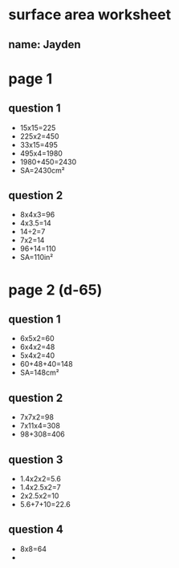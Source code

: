 # surface area worksheet

## name: Jayden

# page 1

## question 1
- 15x15=225
- 225x2=450
- 33x15=495
- 495x4=1980
- 1980+450=2430
- SA=2430cm²

## question 2
- 8x4x3=96
- 4x3.5=14
- 14÷2=7
- 7x2=14
- 96+14=110
- SA=110in²

# page 2 (d-65)

## question 1
- 6x5x2=60
- 6x4x2=48
- 5x4x2=40
- 60+48+40=148
- SA=148cm²

## question 2
- 7x7x2=98
- 7x11x4=308
- 98+308=406

## question 3
- 1.4x2x2=5.6
- 1.4x2.5x2=7
- 2x2.5x2=10
- 5.6+7+10=22.6

## question 4
- 8x8=64
- 
